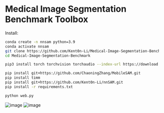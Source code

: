# Medical Image Segmentation Benchmark Toolbox


Install:

```bash
conda create -n nnsam python=3.9
conda activate nnsam
git clone https://github.com/Kent0n-Li/Medical-Image-Segmentation-Benchmark.git
cd Medical-Image-Segmentation-Benchmark

pip3 install torch torchvision torchaudio --index-url https://download.pytorch.org/whl/cu117

pip install git+https://github.com/ChaoningZhang/MobileSAM.git
pip install timm
pip install git+https://github.com/Kent0n-Li/nnSAM.git
pip install -r requirements.txt

python web.py
```

![image](https://github.com/Kent0n-Li/Medical-Image-Segmentation-Benchmark/blob/main/img/img1.png)
![image](https://github.com/Kent0n-Li/Medical-Image-Segmentation-Benchmark/blob/main/img/img2.png)
